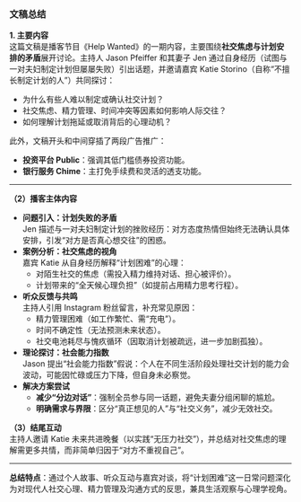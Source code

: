 ### 文稿总结  
**1. 主要内容**  
这篇文稿是播客节目《Help Wanted》的一期内容，主要围绕**社交焦虑与计划安排的矛盾**展开讨论。主持人 Jason Pfeiffer 和其妻子 Jen 通过自身经历（试图与一对夫妇制定计划但屡屡失败）引出话题，并邀请嘉宾 Katie Storino（自称“不擅长制定计划的人”）共同探讨：  
- 为什么有些人难以制定或确认社交计划？  
- 社交焦虑、精力管理、时间冲突等因素如何影响人际交往？  
- 如何理解计划拖延或取消背后的心理动机？  

此外，文稿开头和中间穿插了两段广告推广：  
- **投资平台 Public**：强调其低门槛债券投资功能。  
- **银行服务 Chime**：主打免手续费和灵活的透支功能。  

---

**（2）播客主体内容**  
- **问题引入：计划失败的矛盾**  
  Jen 描述与一对夫妇制定计划的挫败经历：对方态度热情但始终无法确认具体安排，引发“对方是否真心想交往”的困惑。  
- **案例分析：社交焦虑的视角**  
  嘉宾 Katie 从自身经历解释“计划困难”的心理：  
  - 对陌生社交的焦虑（需投入精力维持对话、担心被评价）。  
  - 计划带来的“全天候心理负担”（如提前占用精力思考行程）。  
- **听众反馈与共鸣**  
  主持人引用 Instagram 粉丝留言，补充常见原因：  
  - 精力管理困难（如工作繁忙、需“充电”）。  
  - 时间不确定性（无法预测未来状态）。  
  - 社交电池耗尽与愧疚循环（因取消计划被疏远，进一步加剧孤独）。  
- **理论探讨：社会能力指数**  
  Jason 提出“社会能力指数”假说：个人在不同生活阶段处理社交计划的能力会波动，可能因忙碌或压力下降，但自身未必察觉。  
- **解决方案尝试**  
  - **减少“分边对话”**：强制全员参与同一话题，避免夫妻分组闲聊的尴尬。  
  - **明确需求与界限**：区分“真正想见的人”与“社交义务”，减少无效社交。  

**（3）结尾互动**  
主持人邀请 Katie 未来共进晚餐（以实践“无压力社交”），并总结对社交焦虑的理解需更多共情，而非简单归因于“对方不重视自己”。  

---  
**总结特点**：通过个人故事、听众互动与嘉宾对谈，将“计划困难”这一日常问题深化为对现代人社交心理、精力管理及沟通方式的反思，兼具生活观察与心理学视角。